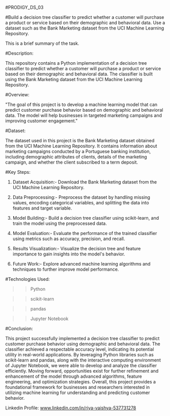 #PRODIGY_DS_03

#Build a decision tree classifier to predict whether a customer will purchase a product or service based on their demographic and behavioral data. Use a dataset such as the Bank Marketing dataset from the UCI Machine Learning Repository. 

This is a brief summary of the task.

#Description:

This repository contains a Python implementation of a decision tree classifier to predict whether a customer will purchase a product or service based on their demographic and behavioral data. The classifier is built using the Bank Marketing dataset from the UCI Machine Learning Repository.

#Overview:

"The goal of this project is to develop a machine learning model that can predict customer purchase behavior based on demographic and behavioral data. The model will help businesses in targeted marketing campaigns and improving customer engagement."

#Dataset:

The dataset used in this project is the Bank Marketing dataset obtained from the UCI Machine Learning Repository. It contains information about marketing campaigns conducted by a Portuguese banking institution, including demographic attributes of clients, details of the marketing campaign, and whether the client subscribed to a term deposit.

#Key Steps:

1) Dataset Acquisition:- Download the Bank Marketing dataset from the UCI Machine Learning Repository.

2) Data Preprocessing:- Preprocess the dataset by handling missing values, encoding categorical variables, and splitting the data into features and target variable.

3) Model Building:- Build a decision tree classifier using scikit-learn, and train the model using the preprocessed data.

4) Model Evaluation:- Evaluate the performance of the trained classifier using metrics such as accuracy, precision, and recall.

5) Results Visualization:- Visualize the decision tree and feature importance to gain insights into the model's behavior.

6) Future Work:- Explore advanced machine learning algorithms and techniques to further improve model performance.

#Technologies Used:

>>Python

>>scikit-learn

>>pandas

>>Jupyter Notebook

#Conclusion:

This project successfully implemented a decision tree classifier to predict customer purchase behavior using demographic and behavioral data. The classifier achieved a respectable accuracy level, indicating its potential utility in real-world applications. By leveraging Python libraries such as scikit-learn and pandas, along with the interactive computing environment of Jupyter Notebook, we were able to develop and analyze the classifier efficiently. Moving forward, opportunities exist for further refinement and enhancement of the model through advanced algorithms, feature engineering, and optimization strategies. Overall, this project provides a foundational framework for businesses and researchers interested in utilizing machine learning for understanding and predicting customer behavior.

Linkedin Profile: www.linkedin.com/in/riya-vaishya-537731278
